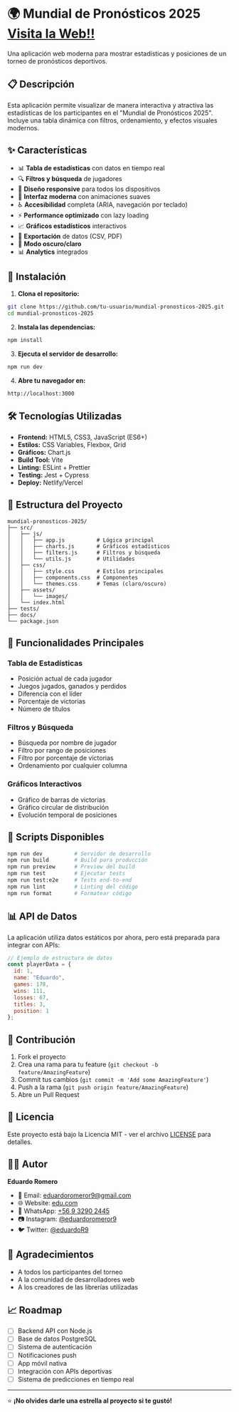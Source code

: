 # 🌍 Mundial de Pronósticos 2025  [Visita la Web!!](https://mundialdepronosticos.netlify.app/)

Una aplicación web moderna para mostrar estadísticas y posiciones de un torneo de pronósticos deportivos.

## 📋 Descripción

Esta aplicación permite visualizar de manera interactiva y atractiva las estadísticas de los participantes en el "Mundial de Pronósticos 2025". Incluye una tabla dinámica con filtros, ordenamiento, y efectos visuales modernos.

## ✨ Características

- 📊 **Tabla de estadísticas** con datos en tiempo real
- 🔍 **Filtros y búsqueda** de jugadores
- 📱 **Diseño responsive** para todos los dispositivos
- 🎨 **Interfaz moderna** con animaciones suaves
- ♿ **Accesibilidad** completa (ARIA, navegación por teclado)
- ⚡ **Performance optimizado** con lazy loading
- 📈 **Gráficos estadísticos** interactivos
- 💾 **Exportación** de datos (CSV, PDF)
- 🌙 **Modo oscuro/claro**
- 📊 **Analytics** integrados

## 🚀 Instalación

1. **Clona el repositorio:**
```bash
git clone https://github.com/tu-usuario/mundial-pronosticos-2025.git
cd mundial-pronosticos-2025
```

2. **Instala las dependencias:**
```bash
npm install
```

3. **Ejecuta el servidor de desarrollo:**
```bash
npm run dev
```

4. **Abre tu navegador en:**
```
http://localhost:3000
```

## 🛠️ Tecnologías Utilizadas

- **Frontend:** HTML5, CSS3, JavaScript (ES6+)
- **Estilos:** CSS Variables, Flexbox, Grid
- **Gráficos:** Chart.js
- **Build Tool:** Vite
- **Linting:** ESLint + Prettier
- **Testing:** Jest + Cypress
- **Deploy:** Netlify/Vercel

## 📁 Estructura del Proyecto

```
mundial-pronosticos-2025/
├── src/
│   ├── js/
│   │   ├── app.js          # Lógica principal
│   │   ├── charts.js       # Gráficos estadísticos
│   │   ├── filters.js      # Filtros y búsqueda
│   │   └── utils.js        # Utilidades
│   ├── css/
│   │   ├── style.css       # Estilos principales
│   │   ├── components.css  # Componentes
│   │   └── themes.css      # Temas (claro/oscuro)
│   ├── assets/
│   │   └── images/
│   └── index.html
├── tests/
├── docs/
└── package.json
```

## 🎯 Funcionalidades Principales

### Tabla de Estadísticas
- Posición actual de cada jugador
- Juegos jugados, ganados y perdidos
- Diferencia con el líder
- Porcentaje de victorias
- Número de títulos

### Filtros y Búsqueda
- Búsqueda por nombre de jugador
- Filtro por rango de posiciones
- Filtro por porcentaje de victorias
- Ordenamiento por cualquier columna

### Gráficos Interactivos
- Gráfico de barras de victorias
- Gráfico circular de distribución
- Evolución temporal de posiciones

## 🔧 Scripts Disponibles

```bash
npm run dev          # Servidor de desarrollo
npm run build        # Build para producción
npm run preview      # Preview del build
npm run test         # Ejecutar tests
npm run test:e2e     # Tests end-to-end
npm run lint         # Linting del código
npm run format       # Formatear código
```

## 📊 API de Datos

La aplicación utiliza datos estáticos por ahora, pero está preparada para integrar con APIs:

```javascript
// Ejemplo de estructura de datos
const playerData = {
  id: 1,
  name: "Eduardo",
  games: 178,
  wins: 111,
  losses: 67,
  titles: 3,
  position: 1
};
```

## 🤝 Contribución

1. Fork el proyecto
2. Crea una rama para tu feature (`git checkout -b feature/AmazingFeature`)
3. Commit tus cambios (`git commit -m 'Add some AmazingFeature'`)
4. Push a la rama (`git push origin feature/AmazingFeature`)
5. Abre un Pull Request

## 📝 Licencia

Este proyecto está bajo la Licencia MIT - ver el archivo [LICENSE](LICENSE) para detalles.

## 👨‍💻 Autor

**Eduardo Romero**
- 📧 Email: eduardoromeror9@gmail.com
- 🌐 Website: [edu.com](mundialdepronosticos.netlify.app)
- 📱 WhatsApp: [+56 9 3290 2445](https://wa.me/56932902445)
- 📷 Instagram: [@eduardoromeror9](https://www.instagram.com/eduardoromeror9/)
- 🐦 Twitter: [@eduardoR9](https://x.com/eduardoR9)

## 🙏 Agradecimientos

- A todos los participantes del torneo
- A la comunidad de desarrolladores web
- A los creadores de las librerías utilizadas

## 📈 Roadmap

- [ ] Backend API con Node.js
- [ ] Base de datos PostgreSQL
- [ ] Sistema de autenticación
- [ ] Notificaciones push
- [ ] App móvil nativa
- [ ] Integración con APIs deportivas
- [ ] Sistema de predicciones en tiempo real

---

⭐ **¡No olvides darle una estrella al proyecto si te gustó!**
